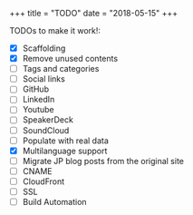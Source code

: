 +++
title = "TODO"
date = "2018-05-15"
+++

TODOs to make it work!:

- [x] Scaffolding
- [x] Remove unused contents
- [ ] Tags and categories
- [ ] Social links
 - [ ] GitHub
 - [ ] LinkedIn
 - [ ] Youtube
 - [ ] SpeakerDeck
 - [ ] SoundCloud
- [ ] Populate with real data
- [x] Multilanguage support
- [ ] Migrate JP blog posts from the original site
- [ ] CNAME
- [ ] CloudFront
- [ ] SSL
- [ ] Build Automation
